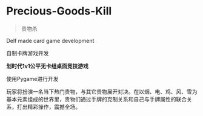 # Precious-Goods-Kill
> 贵物杀

Delf made card game development 

自制卡牌游戏开发

**划时代1v1公平无卡组桌面竞技游戏**

使用Pygame进行开发

玩家将扮演一名当下热门贵物，与其它贵物展开对决。在以烟、电、鸡、风、雪为基本元素组成的世界里，贵物们通过手牌的克制关系和自己与手牌属性的联合关系，打出精彩操作，震撼全场。
